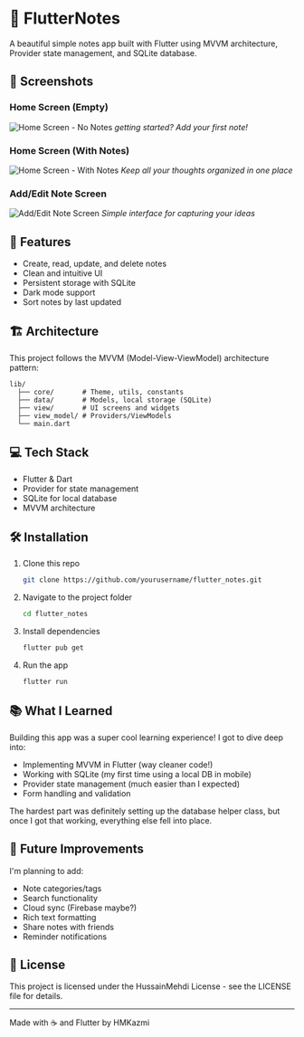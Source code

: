# 📝 FlutterNotes

A beautiful simple notes app built with Flutter using MVVM architecture, Provider state management, and SQLite database.

## 📱 Screenshots

### Home Screen (Empty)
![Home Screen - No Notes]((https://github.com/HMKazmi/NotesApp1/blob/master/app_ss/without.jpg))
*getting started? Add your first note!*

### Home Screen (With Notes)
![Home Screen - With Notes](https://github.com/HMKazmi/NotesApp1/blob/master/app_ss/with_notes.jpg)
*Keep all your thoughts organized in one place*

### Add/Edit Note Screen
![Add/Edit Note Screen](https://github.com/HMKazmi/NotesApp1/blob/master/app_ss/add_screen.jpg)
*Simple interface for capturing your ideas*

## 🚀 Features

- Create, read, update, and delete notes
- Clean and intuitive UI
- Persistent storage with SQLite
- Dark mode support
- Sort notes by last updated

## 🏗️ Architecture

This project follows the MVVM (Model-View-ViewModel) architecture pattern:

```
lib/
  ├── core/       # Theme, utils, constants
  ├── data/       # Models, local storage (SQLite)
  ├── view/       # UI screens and widgets
  ├── view_model/ # Providers/ViewModels
  └── main.dart
```

## 💻 Tech Stack

- Flutter & Dart
- Provider for state management
- SQLite for local database
- MVVM architecture

## 🛠️ Installation

1. Clone this repo
   ```bash
   git clone https://github.com/yourusername/flutter_notes.git
   ```

2. Navigate to the project folder
   ```bash
   cd flutter_notes
   ```

3. Install dependencies
   ```bash
   flutter pub get
   ```

4. Run the app
   ```bash
   flutter run
   ```

## 📚 What I Learned

Building this app was a super cool learning experience! I got to dive deep into:

- Implementing MVVM in Flutter (way cleaner code!)
- Working with SQLite (my first time using a local DB in mobile)
- Provider state management (much easier than I expected)
- Form handling and validation

The hardest part was definitely setting up the database helper class, but once I got that working, everything else fell into place.

## 🔮 Future Improvements

I'm planning to add:
- Note categories/tags
- Search functionality
- Cloud sync (Firebase maybe?)
- Rich text formatting
- Share notes with friends
- Reminder notifications

## 📄 License

This project is licensed under the HussainMehdi License - see the LICENSE file for details.

---

Made with ☕ and Flutter by HMKazmi
